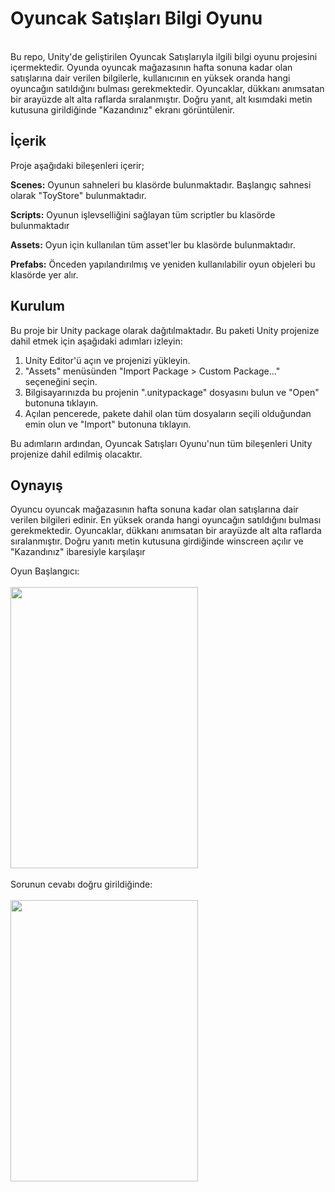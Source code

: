 # Oyuncak Satışları Bilgi Oyunu
<br>
Bu repo, Unity'de geliştirilen Oyuncak Satışlarıyla ilgili bilgi oyunu projesini içermektedir. Oyunda oyuncak mağazasının hafta sonuna kadar olan satışlarına dair verilen bilgilerle, kullanıcının en yüksek oranda hangi oyuncağın satıldığını bulması gerekmektedir. Oyuncaklar, dükkanı anımsatan bir arayüzde alt alta raflarda sıralanmıştır. Doğru yanıt, alt kısımdaki metin kutusuna girildiğinde "Kazandınız" ekranı görüntülenir.


## İçerik

Proje aşağıdaki bileşenleri içerir;

<b>Scenes:</b> Oyunun sahneleri bu klasörde bulunmaktadır. Başlangıç sahnesi olarak "ToyStore" bulunmaktadır. <br>

<b>Scripts:</b> Oyunun işlevselliğini sağlayan tüm scriptler bu klasörde bulunmaktadır <br>

<b>Assets:</b> Oyun için kullanılan tüm asset'ler bu klasörde bulunmaktadır.

<b>Prefabs:</b> Önceden yapılandırılmış ve yeniden kullanılabilir oyun objeleri bu klasörde yer alır.

## Kurulum

Bu proje bir Unity package olarak dağıtılmaktadır. Bu paketi Unity projenize dahil etmek için aşağıdaki adımları izleyin:

1. Unity Editor'ü açın ve projenizi yükleyin.
2. "Assets" menüsünden "Import Package > Custom Package..." seçeneğini seçin.
3. Bilgisayarınızda bu projenin ".unitypackage" dosyasını bulun ve "Open" butonuna tıklayın.
4. Açılan pencerede, pakete dahil olan tüm dosyaların seçili olduğundan emin olun ve "Import" butonuna tıklayın.

Bu adımların ardından, Oyuncak Satışları Oyunu'nun tüm bileşenleri Unity projenize dahil edilmiş olacaktır.

## Oynayış
Oyuncu oyuncak mağazasının hafta sonuna kadar olan satışlarına dair verilen bilgileri edinir. En yüksek oranda hangi oyuncağın satıldığını bulması gerekmektedir. Oyuncaklar, dükkanı anımsatan bir arayüzde alt alta raflarda sıralanmıştır. Doğru yanıtı metin kutusuna girdiğinde winscreen açılır ve "Kazandınız" ibaresiyle karşılaşır

Oyun Başlangıcı:<br><br>
<img src="https://github.com/asilkan-ai/OyuncakSatislariFinal/assets/73762823/ea7a4934-c66e-403e-b6df-7ce61585948e" width="300" height="450">
<br><br>
Sorunun cevabı doğru girildiğinde:<br><br>
<img src="https://github.com/asilkan-ai/OyuncakSatislariFinal/assets/73762823/32fd0462-241c-4aa8-a98f-bc198967cf81" width="300" height="450">



